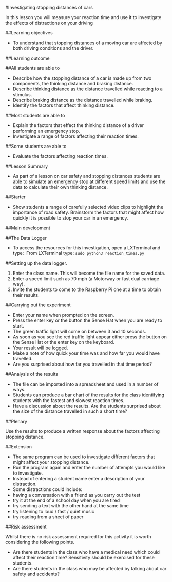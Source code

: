#Investigating stopping distances of cars

In this lesson you will measure your reaction time and use it to investigate the effects of distractions on your driving

##Learning objectives

- To understand that stopping distances of a moving car are affected by both driving conditions and the driver.
 
##Learning outcome

##All students are able to

- Describe how the stopping distance of a car is made up from two components, the thinking distance and braking distance.
- Describe thinking distance as the distance travelled while reacting to a stimulus.
- Describe braking distance as the distance travelled while braking.
- Identify the factors that affect thinking distance.

##Most students are able to

- Explain the factors that effect the thinking distance of a driver performing an emergency stop.
- Investigate a range of factors affecting their reaction times.

##Some students are able to

- Evaluate the factors affecting reaction times.

##Lesson Summary

- As part of a lesson on car safety and stopping distances students are able to simulate an emergency stop at different speed limits and use the data to calculate their own thinking distance.

##Starter

- Show students a range of carefully selected video clips to highlight the importance of road safety.  Brainstorm the factors that might affect how quickly it is possible to stop your car in an emergency.

##Main development

##The Data Logger

- To access the resources for this investigation, open a LXTerminal and type: 
From LXTerminal type: `sudo python3 reaction_times.py` 

##Setting up the data logger.

1. Enter the class name.  This will become the file name for the saved data.
1. Enter a speed limit such as 70 mph (a Motorway or fast dual carriage way).
1. Invite the students to come to the Raspberry Pi one at a time to obtain their results.

##Carrying out the experiment

- Enter your name when prompted on the screen.
- Press the enter key or the button the Sense Hat when you are ready to start.
- The green traffic light will come on between 3 and 10 seconds.
- As soon as you see the red traffic light appear either press the button on the Sense Hat or the enter key on the keyboard.
- Your result will be logged.
- Make a note of how quick your time was and how far you would have travelled.
- Are you surprised about how far you travelled in that time period?

##Analysis of the results

- The file can be imported into a spreadsheet and used in a number of ways.
- Students can produce a bar chart of the results for the class identifying students with the fastest and slowest reaction times.
- Have a discussion about the results.  Are the students surprised about the size of the distance travelled in such a short time?

##Plenary 

Use the results to produce a written response about the factors affecting stopping distance.

##Extension

- The same program can be used to investigate different factors that might affect your stopping distance.
- Run the program again and enter the number of attempts you would like to investigate.
- Instead of entering a student name enter a description of your distraction.
- Some distractions could include:
- having a conversation with a friend as you carry out the test
- try it at the end of a school day when you are tired
- try sending a text with the other hand at the same time
- try listening to loud / fast / quiet music
- try reading from a sheet of paper

##Risk assessment

Whilst there is no risk assessment required for this activity it is worth considering the following points.

- Are there students in the class who have a medical need which could affect their reaction time? Sensitivity should be exercised for these students.
- Are there students in the class who may be affected by talking about car safety and accidents?
